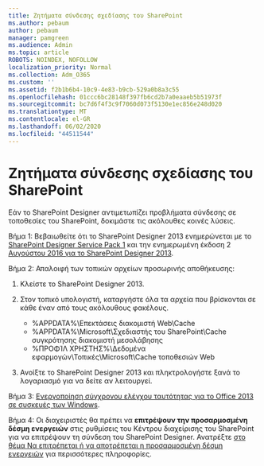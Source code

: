 ```yaml
---
title: Ζητήματα σύνδεσης σχεδίασης του SharePoint
ms.author: pebaum
author: pebaum
manager: pamgreen
ms.audience: Admin
ms.topic: article
ROBOTS: NOINDEX, NOFOLLOW
localization_priority: Normal
ms.collection: Adm_O365
ms.custom: ''
ms.assetid: f2b1b6b4-10c9-4e83-b9cb-529a0b8a3c55
ms.openlocfilehash: 01ccc6bc28148f397fb6cd2b7a0eaaeb5b51973f
ms.sourcegitcommit: bc7d6f4f3c9f7060d073f5130e1ec856e248d020
ms.translationtype: MT
ms.contentlocale: el-GR
ms.lasthandoff: 06/02/2020
ms.locfileid: "44511544"
---
```

# <a name="sharepoint-designer-connection-issues"></a>Ζητήματα σύνδεσης σχεδίασης του SharePoint 

Εάν το SharePoint Designer αντιμετωπίζει προβλήματα σύνδεσης σε τοποθεσίες του SharePoint, δοκιμάστε τις ακόλουθες κοινές λύσεις.

Βήμα 1: Βεβαιωθείτε ότι το SharePoint Designer 2013 ενημερώνεται με το [SharePoint Designer Service Pack 1](https://support.microsoft.com/help/2817441/description-of-microsoft-sharepoint-designer-2013-service-pack-1-sp1) και την ενημερωμένη έκδοση 2 [Αυγούστου 2016 για το SharePoint Designer 2013](https://support.microsoft.com/help/3114721/august-2-2016-update-for-sharepoint-designer-2013-kb3114721).



Βήμα 2: Απαλοιφή των τοπικών αρχείων προσωρινής αποθήκευσης:

1. Κλείστε το SharePoint Designer 2013.

2. Στον τοπικό υπολογιστή, καταργήστε όλα τα αρχεία που βρίσκονται σε κάθε έναν από τους ακόλουθους φακέλους.

    - %APPDATA%\Επεκτάσεις διακομιστή Web\Cache
    - %APPDATA%\Microsoft\Σχεδιαστής του SharePoint\Cache συγκρότησης διακομιστή μεσολάβησης
    - %ΠΡΟΦΊΛ ΧΡΗΣΤΗΣ%\Δεδομένα εφαρμογών\Τοπικές\Microsoft\Cache τοποθεσιών Web

3. Ανοίξτε το SharePoint Designer 2013 και πληκτρολογήστε ξανά το λογαριασμό για να δείτε αν λειτουργεί.

Βήμα 3: [Ενεργοποίηση σύγχρονου ελέγχου ταυτότητας για το Office 2013 σε συσκευές των Windows](https://docs.microsoft.com/microsoft-365/admin/security-and-compliance/enable-modern-authentication).

Βήμα 4: Οι διαχειριστές θα πρέπει να **επιτρέψουν την προσαρμοσμένη δέσμη ενεργειών** στις ρυθμίσεις του Κέντρου διαχείρισης του SharePoint για να επιτρέψουν τη σύνδεση του SharePoint Designer. Ανατρέξτε [στο θέμα Να επιτρέπεται ή να αποτρέπεται η προσαρμοσμένη δέσμη ενεργειών](https://docs.microsoft.com/sharepoint/allow-or-prevent-custom-script) για περισσότερες πληροφορίες.



